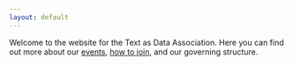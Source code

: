 ```yaml
---
layout: default
---
```


Welcome to the website for the Text as Data Association. Here you can find out more about our <a href="/events">events</a>, <a href="about/join">how to join</a>, and our governing structure.
